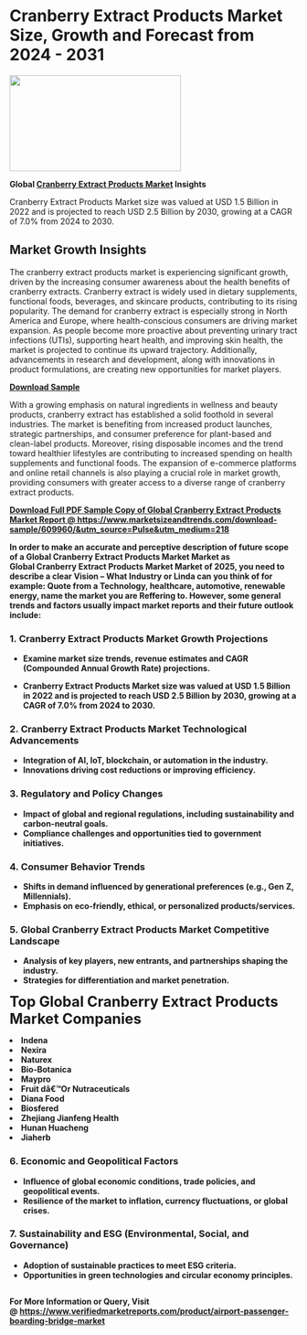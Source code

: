 <H1>Cranberry Extract Products Market Size, Growth and Forecast from 2024 - 2031</H1><img class="aligncenter size-medium wp-image-584254" src="https://thirdeyenews.in/wp-content/uploads/2024/09/Global-Market-Research-300x168.jpeg" alt="" width="300" height="168" /><p><strong>Global&nbsp;<a href="https://www.marketsizeandtrends.com/download-sample/609960/&amp;utm_source=Pulse&amp;utm_medium=218">Cranberry Extract Products Market</a> Insights</strong></p><p>Cranberry Extract Products Market size was valued at USD 1.5 Billion in 2022 and is projected to reach USD 2.5 Billion by 2030, growing at a CAGR of 7.0% from 2024 to 2030.</p><p><h2>Market Growth Insights</h2> <p>The cranberry extract products market is experiencing significant growth, driven by the increasing consumer awareness about the health benefits of cranberry extracts. Cranberry extract is widely used in dietary supplements, functional foods, beverages, and skincare products, contributing to its rising popularity. The demand for cranberry extract is especially strong in North America and Europe, where health-conscious consumers are driving market expansion. As people become more proactive about preventing urinary tract infections (UTIs), supporting heart health, and improving skin health, the market is projected to continue its upward trajectory. Additionally, advancements in research and development, along with innovations in product formulations, are creating new opportunities for market players.</p> <p><strong><a href="#">Download Sample</a></strong></p> <p>With a growing emphasis on natural ingredients in wellness and beauty products, cranberry extract has established a solid foothold in several industries. The market is benefiting from increased product launches, strategic partnerships, and consumer preference for plant-based and clean-label products. Moreover, rising disposable incomes and the trend toward healthier lifestyles are contributing to increased spending on health supplements and functional foods. The expansion of e-commerce platforms and online retail channels is also playing a crucial role in market growth, providing consumers with greater access to a diverse range of cranberry extract products.</p> <p><strong><a href="#"></p><p><span class=""><strong>Download Full PDF Sample Copy of Global Cranberry Extract Products Market Report</strong> @ <a href="https://www.marketsizeandtrends.com/download-sample/609960/&amp;utm_source=Pulse&amp;utm_medium=218" target="_blank">https://www.marketsizeandtrends.com/download-sample/609960/&amp;utm_source=Pulse&amp;utm_medium=218</a></span></p><p>In order to make an accurate and perceptive description of future scope of a Global&nbsp;Cranberry Extract Products Market Market as Global&nbsp;Cranberry Extract Products Market Market of 2025, you need to describe a clear Vision &ndash; What Industry or Linda can you think of for example: Quote from a Technology, healthcare, automotive, renewable energy, name the market you are Reffering to. However, some general trends and factors usually impact market reports and their future outlook include:</p><h3>1.&nbsp;<strong>Cranberry Extract Products Market Growth Projections</strong></h3><ul><li>Examine market size trends, revenue estimates and CAGR (Compounded Annual Growth Rate) projections.</li><li><p>Cranberry Extract Products Market size was valued at USD 1.5 Billion in 2022 and is projected to reach USD 2.5 Billion by 2030, growing at a CAGR of 7.0% from 2024 to 2030.</p></li></ul><h3>2.&nbsp;<strong>Cranberry Extract Products Market Technological Advancements</strong></h3><ul><li>Integration of AI, IoT, blockchain, or automation in the industry.</li><li>Innovations driving cost reductions or improving efficiency.</li></ul><h3>3.&nbsp;<strong>Regulatory and Policy Changes</strong></h3><ul><li>Impact of global and regional regulations, including sustainability and carbon-neutral goals.</li><li>Compliance challenges and opportunities tied to government initiatives.</li></ul><h3>4.&nbsp;<strong>Consumer Behavior Trends</strong></h3><ul><li>Shifts in demand influenced by generational preferences (e.g., Gen Z, Millennials).</li><li>Emphasis on eco-friendly, ethical, or personalized products/services.</li></ul><h3>5.&nbsp;<strong>Global Cranberry Extract Products Market Competitive Landscape</strong></h3><ul><li>Analysis of key players, new entrants, and partnerships shaping the industry.</li><li>Strategies for differentiation and market penetration.</li></ul><p data-pm-slice="1 1 []"><span style="color: inherit; font-family: inherit; font-size: 25px;">Top Global Cranberry Extract Products Market Companies</span></p><div class="" data-test-id=""><p><li>Indena</li><li> Nexira</li><li> Naturex</li><li> Bio-Botanica</li><li> Maypro</li><li> Fruit dâ€™Or Nutraceuticals</li><li> Diana Food</li><li> Biosfered</li><li> Zhejiang Jianfeng Health</li><li> Hunan Huacheng</li><li> Jiaherb</li></p></div><h3>6.&nbsp;<strong>Economic and Geopolitical Factors</strong></h3><ul><li>Influence of global economic conditions, trade policies, and geopolitical events.</li><li>Resilience of the market to inflation, currency fluctuations, or global crises.</li></ul><h3>7.&nbsp;<strong>Sustainability and ESG (Environmental, Social, and Governance)</strong></h3><ul><li>Adoption of sustainable practices to meet ESG criteria.</li><li>Opportunities in green technologies and circular economy principles.</li></ul><h2><strong style="font-size: 14px;">For More Information or Query, Visit @&nbsp;</strong><a style="background-color: #ffffff; font-size: 14px;" href="https://www.marketsizeandtrends.com/report/cranberry-extract-products-market/" target="_blank">https://www.verifiedmarketreports.com/product/airport-passenger-boarding-bridge-market</a></h2>
